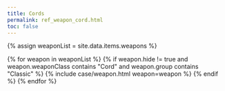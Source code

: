```yaml
---
title: Cords
permalink: ref_weapon_cord.html
toc: false
---
```


{% assign weaponList = site.data.items.weapons %}

{% for weapon in weaponList %}
{% if weapon.hide != true and weapon.weaponClass contains "Cord" and weapon.group contains "Classic" %}
{% include case/weapon.html weapon=weapon %}
{% endif %}
{% endfor %}